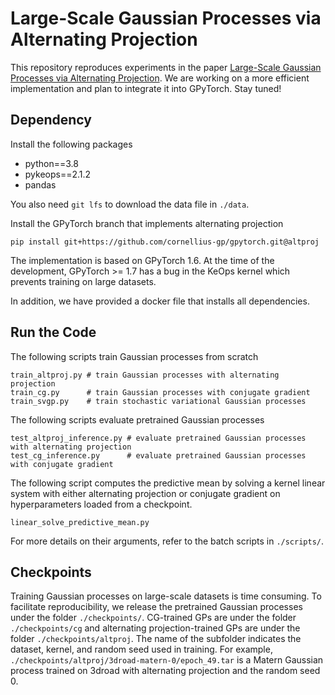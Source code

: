 # Large-Scale Gaussian Processes via Alternating Projection

This repository reproduces experiments in the paper [Large-Scale Gaussian Processes via Alternating Projection][link].
We are working on a more efficient implementation and plan to integrate it into GPyTorch.
Stay tuned!

[link]: https://arxiv.org/abs/2310.17137


## Dependency 

Install the following packages
- python==3.8
- pykeops==2.1.2
- pandas

You also need `git lfs` to download the data file in `./data`.

Install the GPyTorch branch that implements alternating projection
```
pip install git+https://github.com/cornellius-gp/gpytorch.git@altproj
```

The implementation is based on GPyTorch 1.6.
At the time of the development, GPyTorch >= 1.7 has a bug in the KeOps kernel which prevents training on large datasets.

In addition, we have provided a docker file that installs all dependencies.

## Run the Code
The following scripts train Gaussian processes from scratch
```
train_altproj.py # train Gaussian processes with alternating projection
train_cg.py      # train Gaussian processes with conjugate gradient
train_svgp.py    # train stochastic variational Gaussian processes
```

The following scripts evaluate pretrained Gaussian processes
```
test_altproj_inference.py # evaluate pretrained Gaussian processes with alternating projection
test_cg_inference.py      # evaluate pretrained Gaussian processes with conjugate gradient
```

The following script computes the predictive mean by solving a kernel linear system with either alternating projection or conjugate gradient on hyperparameters loaded from a checkpoint.
```
linear_solve_predictive_mean.py
```

For more details on their arguments, refer to the batch scripts in `./scripts/`.

## Checkpoints
Training Gaussian processes on large-scale datasets is time consuming.
To facilitate reproducibility, we release the pretrained Gaussian processes under the folder `./checkpoints/`.
CG-trained GPs are under the folder `./checkpoints/cg` and alternating projection-trained GPs are under the folder `./checkpoints/altproj`.
The name of the subfolder indicates the dataset, kernel, and random seed used in training.
For example, `./checkpoints/altproj/3droad-matern-0/epoch_49.tar` is a Matern Gaussian process trained on 3droad with alternating projection and the random seed 0.
